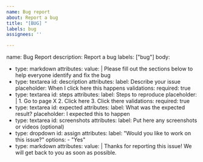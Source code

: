 ```yaml
---
name: Bug report
about: Report a bug
title: "[BUG] "
labels: bug
assignees: ''

---
```


name: Bug Report
description: Report a bug
labels: ["bug"]
body:
  - type: markdown
    attributes:
      value: |
        Please fill out the sections below to help everyone identify and fix the bug
  - type: textarea
    id: description
    attributes:
      label: Describe your issue
      placeholder: When I click here this happens
    validations:
      required: true
  - type: textarea
    id: steps
    attributes:
      label: Steps to reproduce
      placeholder: |
        1. Go to page X
        2. Click here
        3. Click there
    validations:
      required: true
  - type: textarea
    id: expected
    attributes:
      label: What was the expected result?
      placeholder: I expected this to happen
  - type: textarea
    id: screenshots
    attributes:
      label: Put here any screenshots or videos (optional)
  - type: dropdown
    id: assign
    attributes:
      label: "Would you like to work on this issue?"
      options:
        - "Yes"
  - type: markdown
    attributes:
      value: |
        Thanks for reporting this issue! We will get back to you as soon as possible.
